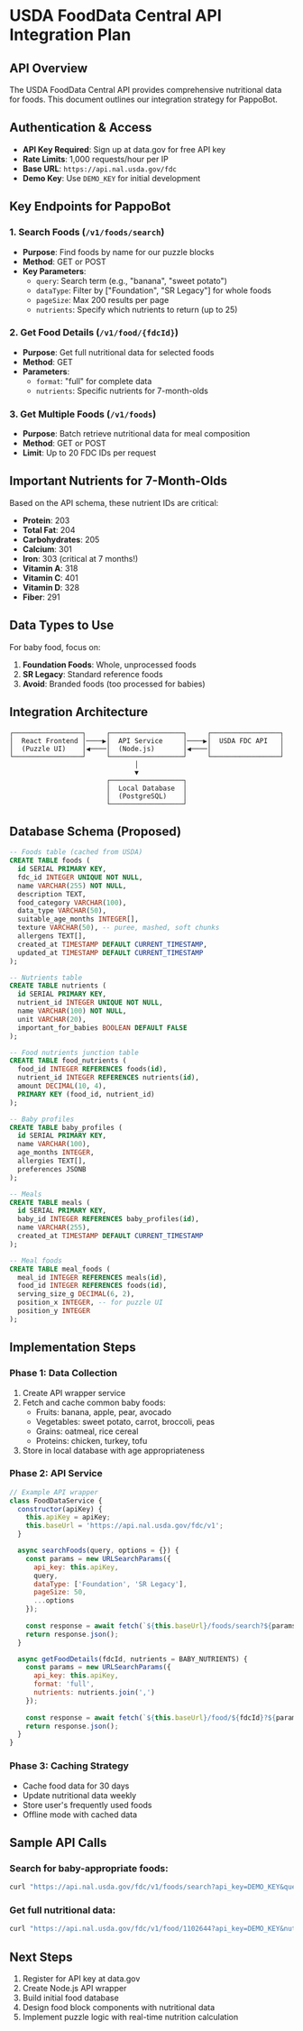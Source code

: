 # USDA FoodData Central API Integration Plan

## API Overview

The USDA FoodData Central API provides comprehensive nutritional data for foods. This document outlines our integration strategy for PappoBot.

## Authentication & Access

- **API Key Required**: Sign up at data.gov for free API key
- **Rate Limits**: 1,000 requests/hour per IP
- **Base URL**: `https://api.nal.usda.gov/fdc`
- **Demo Key**: Use `DEMO_KEY` for initial development

## Key Endpoints for PappoBot

### 1. Search Foods (`/v1/foods/search`)
- **Purpose**: Find foods by name for our puzzle blocks
- **Method**: GET or POST
- **Key Parameters**:
  - `query`: Search term (e.g., "banana", "sweet potato")
  - `dataType`: Filter by ["Foundation", "SR Legacy"] for whole foods
  - `pageSize`: Max 200 results per page
  - `nutrients`: Specify which nutrients to return (up to 25)

### 2. Get Food Details (`/v1/food/{fdcId}`)
- **Purpose**: Get full nutritional data for selected foods
- **Method**: GET
- **Parameters**:
  - `format`: "full" for complete data
  - `nutrients`: Specific nutrients for 7-month-olds

### 3. Get Multiple Foods (`/v1/foods`)
- **Purpose**: Batch retrieve nutritional data for meal composition
- **Method**: GET or POST
- **Limit**: Up to 20 FDC IDs per request

## Important Nutrients for 7-Month-Olds

Based on the API schema, these nutrient IDs are critical:
- **Protein**: 203
- **Total Fat**: 204
- **Carbohydrates**: 205
- **Calcium**: 301
- **Iron**: 303 (critical at 7 months!)
- **Vitamin A**: 318
- **Vitamin C**: 401
- **Vitamin D**: 328
- **Fiber**: 291

## Data Types to Use

For baby food, focus on:
1. **Foundation Foods**: Whole, unprocessed foods
2. **SR Legacy**: Standard reference foods
3. **Avoid**: Branded foods (too processed for babies)

## Integration Architecture

```
┌─────────────────┐     ┌──────────────────┐     ┌─────────────────┐
│  React Frontend │────▶│  API Service     │────▶│  USDA FDC API   │
│  (Puzzle UI)    │◀────│  (Node.js)       │◀────│                 │
└─────────────────┘     └──────────────────┘     └─────────────────┘
                               │
                               ▼
                        ┌──────────────────┐
                        │  Local Database  │
                        │  (PostgreSQL)    │
                        └──────────────────┘
```

## Database Schema (Proposed)

```sql
-- Foods table (cached from USDA)
CREATE TABLE foods (
  id SERIAL PRIMARY KEY,
  fdc_id INTEGER UNIQUE NOT NULL,
  name VARCHAR(255) NOT NULL,
  description TEXT,
  food_category VARCHAR(100),
  data_type VARCHAR(50),
  suitable_age_months INTEGER[],
  texture VARCHAR(50), -- puree, mashed, soft chunks
  allergens TEXT[],
  created_at TIMESTAMP DEFAULT CURRENT_TIMESTAMP,
  updated_at TIMESTAMP DEFAULT CURRENT_TIMESTAMP
);

-- Nutrients table
CREATE TABLE nutrients (
  id SERIAL PRIMARY KEY,
  nutrient_id INTEGER UNIQUE NOT NULL,
  name VARCHAR(100) NOT NULL,
  unit VARCHAR(20),
  important_for_babies BOOLEAN DEFAULT FALSE
);

-- Food nutrients junction table
CREATE TABLE food_nutrients (
  food_id INTEGER REFERENCES foods(id),
  nutrient_id INTEGER REFERENCES nutrients(id),
  amount DECIMAL(10, 4),
  PRIMARY KEY (food_id, nutrient_id)
);

-- Baby profiles
CREATE TABLE baby_profiles (
  id SERIAL PRIMARY KEY,
  name VARCHAR(100),
  age_months INTEGER,
  allergies TEXT[],
  preferences JSONB
);

-- Meals
CREATE TABLE meals (
  id SERIAL PRIMARY KEY,
  baby_id INTEGER REFERENCES baby_profiles(id),
  name VARCHAR(255),
  created_at TIMESTAMP DEFAULT CURRENT_TIMESTAMP
);

-- Meal foods
CREATE TABLE meal_foods (
  meal_id INTEGER REFERENCES meals(id),
  food_id INTEGER REFERENCES foods(id),
  serving_size_g DECIMAL(6, 2),
  position_x INTEGER, -- for puzzle UI
  position_y INTEGER
);
```

## Implementation Steps

### Phase 1: Data Collection
1. Create API wrapper service
2. Fetch and cache common baby foods:
   - Fruits: banana, apple, pear, avocado
   - Vegetables: sweet potato, carrot, broccoli, peas
   - Grains: oatmeal, rice cereal
   - Proteins: chicken, turkey, tofu
3. Store in local database with age appropriateness

### Phase 2: API Service
```javascript
// Example API wrapper
class FoodDataService {
  constructor(apiKey) {
    this.apiKey = apiKey;
    this.baseUrl = 'https://api.nal.usda.gov/fdc/v1';
  }

  async searchFoods(query, options = {}) {
    const params = new URLSearchParams({
      api_key: this.apiKey,
      query,
      dataType: ['Foundation', 'SR Legacy'],
      pageSize: 50,
      ...options
    });
    
    const response = await fetch(`${this.baseUrl}/foods/search?${params}`);
    return response.json();
  }

  async getFoodDetails(fdcId, nutrients = BABY_NUTRIENTS) {
    const params = new URLSearchParams({
      api_key: this.apiKey,
      format: 'full',
      nutrients: nutrients.join(',')
    });
    
    const response = await fetch(`${this.baseUrl}/food/${fdcId}?${params}`);
    return response.json();
  }
}
```

### Phase 3: Caching Strategy
- Cache food data for 30 days
- Update nutritional data weekly
- Store user's frequently used foods
- Offline mode with cached data

## Sample API Calls

### Search for baby-appropriate foods:
```bash
curl "https://api.nal.usda.gov/fdc/v1/foods/search?api_key=DEMO_KEY&query=banana&dataType=Foundation,SR%20Legacy"
```

### Get full nutritional data:
```bash
curl "https://api.nal.usda.gov/fdc/v1/food/1102644?api_key=DEMO_KEY&nutrients=203,204,205,301,303"
```

## Next Steps
1. Register for API key at data.gov
2. Create Node.js API wrapper
3. Build initial food database
4. Design food block components with nutritional data
5. Implement puzzle logic with real-time nutrition calculation